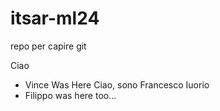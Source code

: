 # itsar-ml24
repo per capire git

Ciao

- Vince Was Here
Ciao, sono Francesco Iuorio
- Filippo was here too...